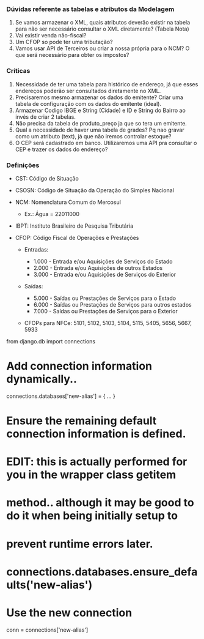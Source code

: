 ### Dúvidas referente as tabelas e atributos da Modelagem
1. Se vamos armazenar o XML, quais atributos deverão existir na tabela para não ser necessário consultar o XML diretamente? (Tabela Nota)
2. Vai existir venda não-fiscal?
3. Um CFOP so pode ter uma tributação?
4. Vamos usar API de Terceiros ou criar a nossa própria para o NCM? O que será necessário para obter os impostos?


### Críticas
1. Necessidade de ter uma tabela para histórico de endereço, já que esses endereços poderão ser consultados
diretamente no XML.
2. Precisaremos mesmo armazenar os dados do emitente? Criar uma tabela de configuração com os dados do emitente (ideal).
3. Armazenar Codigo IBGE e String (Cidade) e ID e String do Bairro ao invés de criar 2 tabelas.
4. Não precisa da tabela de produto_preço ja que so tera um emitente.
5. Qual a necessidade de haver uma tabela de grades? Pq nao gravar como um atributo (text), já que não iremos controlar estoque?
6. O CEP será cadastrado em banco. Utilizaremos uma API pra consultar o CEP e trazer os dados do endereço?

### Definições

- CST: Código de Situação 

- CSOSN: Código de Situação da Operação do Simples Nacional

- NCM: Nomenclatura Comum do Mercosul
    * Ex.: Água = 22011000

- IBPT: Instituto Brasileiro de Pesquisa Tributária


- CFOP: Código Fiscal de Operações e Prestações
    * Entradas: 
        - 1.000 - Entrada e/ou Aquisições de Serviços do Estado
        - 2.000 - Entrada e/ou Aquisições de outros Estados
        - 3.000 - Entrada e/ou Aquisições de Serviços do Exterior
    * Saídas:
        - 5.000 - Saídas ou Prestações de Serviços para o Estado
        - 6.000 - Saídas ou Prestações de Serviços para outros estados
        - 7.000 - Saídas ou Prestações de Serviços para o Exterior

    * CFOPs para NFCe: 5101, 5102, 5103, 5104, 5115, 5405, 5656, 5667, 5933


from django.db import connections

# Add connection information dynamically..
connections.databases['new-alias'] = { ... }
# Ensure the remaining default connection information is defined.
# EDIT: this is actually performed for you in the wrapper class __getitem__
# method.. although it may be good to do it when being initially setup to
# prevent runtime errors later.
# connections.databases.ensure_defaults('new-alias')

# Use the new connection
conn = connections['new-alias']
